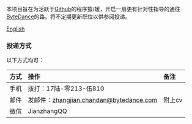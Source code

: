 本项目旨在为活跃于[Github](https://github.com)的程序猿/媛，开启一扇更有针对性指导的通往[ByteDance](https://bytedance.com/)的路。将不定期更新职位以供参阅投递。

[English](README.eng.md)

### 投递方式

以下方式均可：

| 方式 | 操作 | 备注 |
| :---- | :---- | :---- |
| 手机 | 拨打：17陆-零213-伍810 | |
| 邮件 | 发邮件：zhangjian.chandan@bytedance.com | 附上cv |
| 微信 | JianzhangQQ |  |
